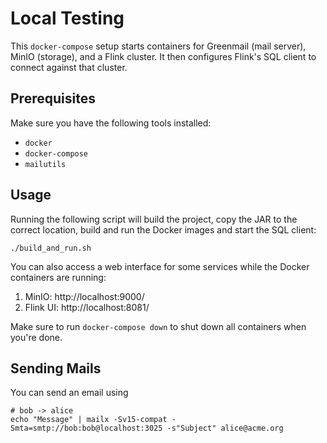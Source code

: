 # Local Testing

This `docker-compose` setup starts containers for Greenmail (mail server), MinIO (storage), and a
Flink cluster. It then configures Flink's SQL client to connect against that cluster.

## Prerequisites

Make sure you have the following tools installed:

* `docker`
* `docker-compose`
* `mailutils`

## Usage

Running the following script will build the project, copy the JAR to the correct location, build and
run the Docker images and start the SQL client:

```
./build_and_run.sh
```

You can also access a web interface for some services while the Docker containers are running:

1. MinIO: http://localhost:9000/
2. Flink UI: http://localhost:8081/

Make sure to run `docker-compose down` to shut down all containers when you're done.

## Sending Mails

You can send an email using

```
# bob -> alice
echo "Message" | mailx -Sv15-compat -Smta=smtp://bob:bob@localhost:3025 -s"Subject" alice@acme.org
```
